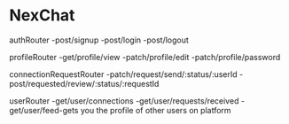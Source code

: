 # NexChat
authRouter
-post/signup
-post/login
-post/logout

profileRouter
-get/profile/view
-patch/profile/edit
-patch/profile/password

connectionRequestRouter
-patch/request/send/:status/:userId
-post/requested/review/:status/:requestId


userRouter
-get/user/connections
-get/user/requests/received
-get/user/feed-gets you the profile of other users on platform

